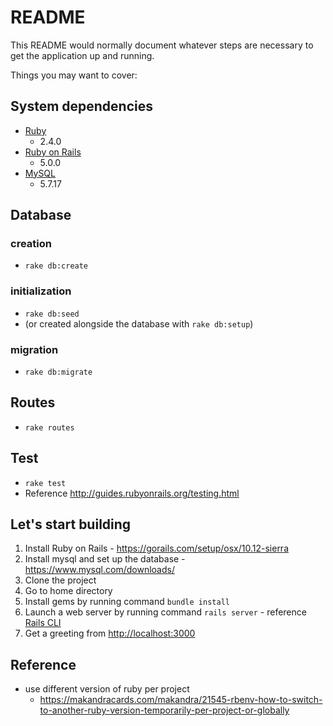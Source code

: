 # README

This README would normally document whatever steps are necessary to get the application up and running.

Things you may want to cover:

## System dependencies
  - [Ruby](https://www.ruby-lang.org/ko/)
    - 2.4.0
  - [Ruby on Rails](http://guides.rubyonrails.org/getting_started.html)
    - 5.0.0
  - [MySQL](https://www.mysql.com/)
    - 5.7.17
    
## Database
### creation
  - `rake db:create`

### initialization
  - `rake db:seed`
  - (or created alongside the database with `rake db:setup`)
  
### migration
  - `rake db:migrate`

## Routes
  - `rake routes`
  
## Test 
  - `rake test`
  - Reference http://guides.rubyonrails.org/testing.html

## Let's start building
  1. Install Ruby on Rails
    - https://gorails.com/setup/osx/10.12-sierra
  2. Install mysql and set up the database
    - https://www.mysql.com/downloads/
  3. Clone the project
  4. Go to home directory
  5. Install gems by running command `bundle install`
  6. Launch a web server by running command `rails server`
    - reference [Rails CLI](http://guides.rubyonrails.org/command_line.html)
  7. Get a greeting from [http://localhost:3000](http://localhost:3000)

## Reference
  - use different version of ruby per project
    - https://makandracards.com/makandra/21545-rbenv-how-to-switch-to-another-ruby-version-temporarily-per-project-or-globally

